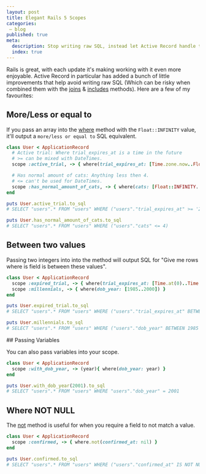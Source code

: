 ```yaml
---
layout: post
title: Elegant Rails 5 Scopes
categories:
 – blog
published: true
meta:
  description: Stop writing raw SQL, instead let Active Record handle that for you.
  index: true
---
```


Rails is great, with each update it's making working with it even more enjoyable. Active Record in particular has added a bunch of little improvements that help avoid writing raw SQL (Which can be risky when combined them with the [joins](https://apidock.com/rails/ActiveRecord/QueryMethods/joins) & [includes](https://apidock.com/rails/ActiveRecord/QueryMethods/includes) methods). Here are a few of my favourites:

## More/Less or equal to

If you pass an array into the [where](https://apidock.com/rails/ActiveRecord/QueryMethods/where) method with the `Float::INFINITY` value, it'll output a `more/less or equal to` SQL equivalent.

```ruby
class User < ApplicationRecord
  # Active trial: Where trial_expires_at is a time in the future
  # >= can be mixed with DateTimes.
  scope :active_trial, -> { where(trial_expires_at: [Time.zone.now..Float::INFINITY]) }

  # Has normal amount of cats: Anything less then 4.
  # <= can't be used for DateTimes.
  scope :has_normal_amount_of_cats, -> { where(cats: [Float::INFINITY..4]) }
end

puts User.active_trial.to_sql
# SELECT "users".* FROM "users" WHERE ("users"."trial_expires_at" >= '2017-10-03 14:26:30.806410')

puts User.has_normal_amount_of_cats.to_sql
# SELECT "users".* FROM "users" WHERE ("users"."cats" <= 4)
```


## Between two values

Passing two integers into into the method will output SQL for "Give me rows where is field is between these values".

```ruby
class User < ApplicationRecord
  scope :expired_trial, -> { where(trial_expires_at: [Time.at(0)..Time.zone.now]) }
  scope :millennials, -> { where(dob_year: [1985..2000]) }
end

puts User.expired_trial.to_sql
# SELECT "users".* FROM "users" WHERE ("users"."trial_expires_at" BETWEEN '1970-01-01 00:00:00' AND '2017-10-03 14:51:43.216361')

puts User.millennials.to_sql
# SELECT "users".* FROM "users" WHERE ("users"."dob_year" BETWEEN 1985 AND 2000)
```


## Passing Variables

You can also pass variables into your scope.

```ruby
class User < ApplicationRecord
  scope :with_dob_year, -> (year){ where(dob_year: year) }
end

puts User.with_dob_year(2001).to_sql
# SELECT "users".* FROM "users" WHERE "users"."dob_year" = 2001
```


## Where NOT NULL

The [not](https://apidock.com/rails/ActiveRecord/QueryMethods/WhereChain/not) method is useful for when you require a field to not match a value.

```ruby
class User < ApplicationRecord
  scope :confirmed, -> { where.not(confirmed_at: nil) }
end

puts User.confirmed.to_sql
# SELECT "users".* FROM "users" WHERE ("users"."confirmed_at" IS NOT NULL)
```
